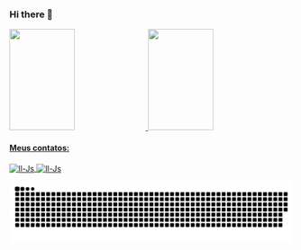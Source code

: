 ### Hi there 👋

<!--
**llauros/llauros** is a ✨ _special_ ✨ repository because its `README.md` (this file) appears on your GitHub profile.

Here are some ideas to get you started:

- 🌱 I’m currently learning Java
- ⚡ Fun fact: ...
-->

  <div>
  <a href="https://github.com/llauros">
  <img height="180em" width="48%" src="https://github-readme-stats.vercel.app/api?username=llauros&show_icons=true&theme=highcontrast&include_all_commits=true&count_private=true"/>
  <img height="180em" width="48%" src="https://github-readme-stats.vercel.app/api/top-langs/?username=llauros&layout=compact&langs_count=7&theme=highcontrast"/>
  </div>
  
  #### Meus contatos:
  <div>
  <a href="mailto:lucaslauro@live.com" target="_blank"> <img align="center" alt="ll-Js" height="28" width="154" src="https://img.shields.io/badge/Microsoft_Outlook-0078D4?style=for-the-badge&logo=microsoft-outlook&logoColor=white">
  <a href="https://www.linkedin.com/in/lucas-l-3a576489/" target="_blank"> <img align="center" alt="ll-Js" height="28" width="108" src="https://img.shields.io/badge/LinkedIn-0077B5?style=for-the-badge&logo=linkedin&logoColor=white">
  </div>
    
![Snake animation](https://github.com/llauros/llauros/blob/output/github-contribution-grid-snake.svg)
   
